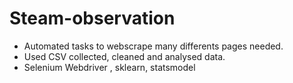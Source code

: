 # Steam-observation
- Automated tasks to webscrape many differents pages needed.
- Used CSV collected, cleaned and analysed data.
- Selenium Webdriver , sklearn, statsmodel
